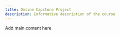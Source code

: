 ```yaml
---
title: Online Capstone Project
description: Informative description of the course
---
```


Add main content here